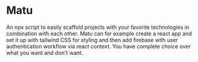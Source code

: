 # Matu

An npx script to easily scaffold projects with your favorite technologies in combination with each other. Matu can for example create a react app and set it up with tailwind CSS for styling and then add firebase with user authentication workflow via react context. You have complete choice over what you want and don't want.
